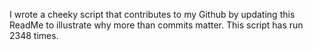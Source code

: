 I wrote a cheeky script that contributes to my Github by updating this ReadMe to illustrate why more than commits matter. This script has run 2348 times.